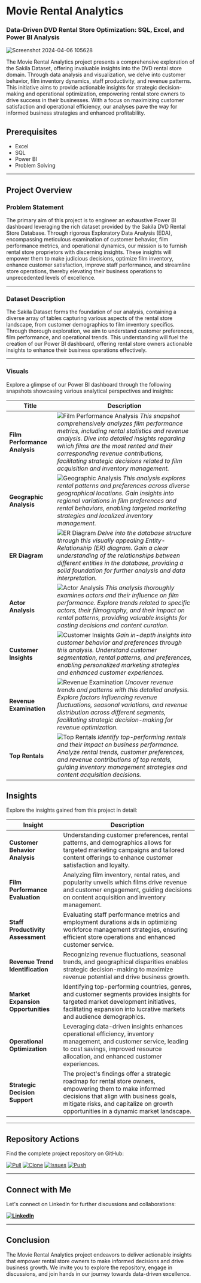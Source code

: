 # Movie Rental Analytics 
### Data-Driven DVD Rental Store Optimization: SQL, Excel, and Power BI Analysis

![Screenshot 2024-04-06 105628](https://github.com/virajbhutada/Movie-Rental-Analytics-SQL-PowerBI-Excel/assets/143819712/197a62db-014b-48b9-928e-855798d155c2)



The Movie Rental Analytics project presents a comprehensive exploration of the Sakila Dataset, offering invaluable insights into the DVD rental store domain. Through data analysis and visualization, we delve into customer behavior, film inventory dynamics, staff productivity, and revenue patterns. This initiative aims to provide actionable insights for strategic decision-making and operational optimization, empowering rental store owners to drive success in their businesses. With a focus on maximizing customer satisfaction and operational efficiency, our analyses pave the way for informed business strategies and enhanced profitability.

## Prerequisites
- Excel
- SQL
- Power BI
- Problem Solving

---

## Project Overview

### Problem Statement

The primary aim of this project is to engineer an exhaustive Power BI dashboard leveraging the rich dataset provided by the Sakila DVD Rental Store Database. Through rigorous Exploratory Data Analysis (EDA), encompassing meticulous examination of customer behavior, film performance metrics, and operational dynamics, our mission is to furnish rental store proprietors with discerning insights. These insights will empower them to make judicious decisions, optimize film inventory, enhance customer satisfaction, improve staff performance, and streamline store operations, thereby elevating their business operations to unprecedented levels of excellence.

---

### Dataset Description
The Sakila Dataset forms the foundation of our analysis, containing a diverse array of tables capturing various aspects of the rental store landscape, from customer demographics to film inventory specifics. Through thorough exploration, we aim to understand customer preferences, film performance, and operational trends. This understanding will fuel the creation of our Power BI dashboard, offering rental store owners actionable insights to enhance their business operations effectively.

---

### Visuals

Explore a glimpse of our Power BI dashboard through the following snapshots showcasing various analytical perspectives and insights:

| Title | Description |
| --- | --- |
| **Film Performance Analysis** |  ![Film Performance Analysis](https://github.com/virajbhutada/Movie-Rental-Analytics-SQL-PowerBI-Excel/assets/143819712/6a0bc31c-ca56-4f5d-861b-4e0cce851dee) *This snapshot comprehensively analyzes film performance metrics, including rental statistics and revenue analysis. Dive into detailed insights regarding which films are the most rented and their corresponding revenue contributions, facilitating strategic decisions related to film acquisition and inventory management.*|
| **Geographic Analysis** | ![Geographic Analysis](https://github.com/virajbhutada/Movie-Rental-Analytics-SQL-PowerBI-Excel/assets/143819712/391fe27b-a0fb-4afe-8475-9fe9c9babf9d)  *This analysis explores rental patterns and preferences across diverse geographical locations. Gain insights into regional variations in film preferences and rental behaviors, enabling targeted marketing strategies and localized inventory management.*|
| **ER Diagram** | ![ER Diagram](https://github.com/virajbhutada/Movie-Rental-Analytics-SQL-PowerBI-Excel/assets/143819712/206bb6fd-d338-4118-aceb-14d8c4c10a7f) *Delve into the database structure through this visually appealing Entity-Relationship (ER) diagram. Gain a clear understanding of the relationships between different entities in the database, providing a solid foundation for further analysis and data interpretation.* |
| **Actor Analysis** | ![Actor Analysis](https://github.com/virajbhutada/Movie-Rental-Analytics-SQL-PowerBI-Excel/assets/143819712/02b4464b-acfb-48a2-9f90-968d302c8fb0)  *This analysis thoroughly examines actors and their influence on film performance. Explore trends related to specific actors, their filmography, and their impact on rental patterns, providing valuable insights for casting decisions and content curation.*|
| **Customer Insights** |  ![Customer Insights](https://github.com/virajbhutada/Movie-Rental-Analytics-SQL-PowerBI-Excel/assets/143819712/8cb26ce9-e618-4258-9531-5fc627858e4b) *Gain in-depth insights into customer behavior and preferences through this analysis. Understand customer segmentation, rental patterns, and preferences, enabling personalized marketing strategies and enhanced customer experiences.*|
| **Revenue Examination** | ![Revenue Examination](https://github.com/virajbhutada/Movie-Rental-Analytics-SQL-PowerBI-Excel/assets/143819712/61648f77-c567-4223-9b9f-b3e3ef870537) *Uncover revenue trends and patterns with this detailed analysis. Explore factors influencing revenue fluctuations, seasonal variations, and revenue distribution across different segments, facilitating strategic decision-making for revenue optimization.*|
| **Top Rentals** | ![Top Rentals](https://github.com/virajbhutada/Movie-Rental-Analytics-SQL-PowerBI-Excel/assets/143819712/2b4c499d-cdb3-425f-b4d7-a0b38178607c)  *Identify top-performing rentals and their impact on business performance. Analyze rental trends, customer preferences, and revenue contributions of top rentals, guiding inventory management strategies and content acquisition decisions.*|


## Insights

Explore the insights gained from this project in detail:

| Insight | Description |
| --- | --- |
| **Customer Behavior Analysis** | Understanding customer preferences, rental patterns, and demographics allows for targeted marketing campaigns and tailored content offerings to enhance customer satisfaction and loyalty. |
| **Film Performance Evaluation** | Analyzing film inventory, rental rates, and popularity unveils which films drive revenue and customer engagement, guiding decisions on content acquisition and inventory management. |
| **Staff Productivity Assessment** | Evaluating staff performance metrics and employment durations aids in optimizing workforce management strategies, ensuring efficient store operations and enhanced customer service. |
| **Revenue Trend Identification** | Recognizing revenue fluctuations, seasonal trends, and geographical disparities enables strategic decision-making to maximize revenue potential and drive business growth. |
| **Market Expansion Opportunities** | Identifying top-performing countries, genres, and customer segments provides insights for targeted market development initiatives, facilitating expansion into lucrative markets and audience demographics. |
| **Operational Optimization** | Leveraging data-driven insights enhances operational efficiency, inventory management, and customer service, leading to cost savings, improved resource allocation, and enhanced customer experiences. |
| **Strategic Decision Support** | The project's findings offer a strategic roadmap for rental store owners, empowering them to make informed decisions that align with business goals, mitigate risks, and capitalize on growth opportunities in a dynamic market landscape. |

---

## Repository Actions

Find the complete project repository on GitHub:

[![Pull](https://img.shields.io/badge/Pull%20from%20Repository-green)](https://github.com/virajbhutada/Movie-Rental-Analytics-SQL-PowerBI-Excel)
[![Clone](https://img.shields.io/badge/Clone%20Repository-blue)](https://github.com/virajbhutada/Movie-Rental-Analytics-SQL-PowerBI-Excel.git)
[![Issues](https://img.shields.io/badge/Issues%20on%20Repository-red)](https://github.com/virajbhutada/Movie-Rental-Analytics-SQL-PowerBI-Excel/issues)
[![Push](https://img.shields.io/badge/Push%20to%20Repository-orange)](https://github.com/virajbhutada/Movie-Rental-Analytics-SQL-PowerBI-Excel)


---

## Connect with Me

Let's connect on LinkedIn for further discussions and collaborations:

**[![LinkedIn](https://img.shields.io/badge/LinkedIn-Viraj%20Bhutada-blue?logo=linkedin)](https://www.linkedin.com/in/virajnbhutada24/)**


---

## Conclusion

The Movie Rental Analytics project endeavors to deliver actionable insights that empower rental store owners to make informed decisions and drive business growth. We invite you to explore the repository, engage in discussions, and join hands in our journey towards data-driven excellence.
